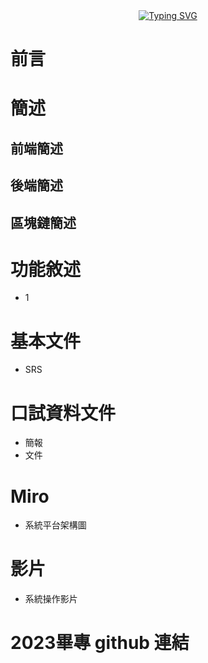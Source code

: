 <!-- dynamic typing effect 動態打字效果 -->
<div align="center">
  <a href="https://blog.sunguoqi.com/">
    <img src="https://readme-typing-svg.demolab.com?font=Fira+Code&pause=1000&width=435&lines=console.log(%22Hello%2C%20World%22);Hi there 👋&center=true&size=27" alt="Typing SVG" />
  </a>  
</div>

<!--

**Here are some ideas to get you started:**

🙋‍♀️ A short introduction - what is your organization all about?
🌈 Contribution guidelines - how can the community get involved?
👩‍💻 Useful resources - where can the community find your docs? Is there anything else the community should know?
🍿 Fun facts - what does your team eat for breakfast?
🧙 Remember, you can do mighty things with the power of [Markdown](https://docs.github.com/github/writing-on-github/getting-started-with-writing-and-formatting-on-github/basic-writing-and-formatting-syntax)
-->
# 前言

# 簡述
## 前端簡述
## 後端簡述
## 區塊鏈簡述

# 功能敘述
- 1

# 基本文件
- SRS

# 口試資料文件
- 簡報
- 文件

# Miro
- 系統平台架構圖

# 影片
- 系統操作影片

# 2023畢專 github 連結
